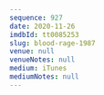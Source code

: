 ```yaml
---
sequence: 927
date: 2020-11-26
imdbId: tt0085253
slug: blood-rage-1987
venue: null
venueNotes: null
medium: iTunes
mediumNotes: null
---
```


